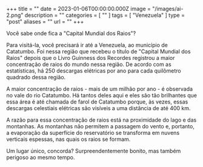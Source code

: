 +++
title = ""
date = 2023-01-06T00:00:00.000Z
image = "/images/ai-2.png"
description = ""
categories = [ "" ]
tags = [ "Venezuela" ]
type = "post"
aliases = ""
url = ""
+++

Você sabe onde fica a "Capital Mundial dos Raios"?

Para visitá-la, você precisará ir até a Venezuela, ao município de Catatumbo. Foi nessa região que recebeu o título de "Capital Mundial dos Raios" depois que o Livro Guinness dos Recordes registrou a maior concentração de raios do mundo nessa região. De acordo com as estatísticas, há 250 descargas elétricas por ano para cada quilômetro quadrado dessa região.

A maior concentração de raios - mais de um milhão por ano - é observada no vale do rio Catatumbo. Há tantos deles aqui e eles são tão brilhantes que essa área é até chamada de farol de Catatumbo porque, às vezes, essas descargas celestiais elétricas são visíveis a uma distância de até 400 km.

A razão para essa concentração de raios está na proximidade do lago e das montanhas. As montanhas não permitem a passagem do vento e, portanto, a evaporação da superfície do reservatório se transforma em nuvens verticais espessas, nas quais os raios se formam.

Um lugar único, concorda? Surpreendentemente bonito, mas também perigoso ao mesmo tempo.
